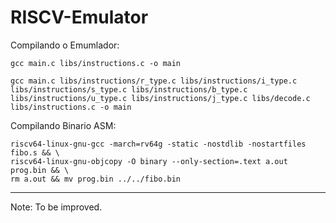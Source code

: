 # RISCV-Emulator




Compilando o Emumlador:
```
gcc main.c libs/instructions.c -o main

gcc main.c libs/instructions/r_type.c libs/instructions/i_type.c libs/instructions/s_type.c libs/instructions/b_type.c libs/instructions/u_type.c libs/instructions/j_type.c libs/decode.c libs/instructions.c -o main

```

Compilando Binario ASM:
```
riscv64-linux-gnu-gcc -march=rv64g -static -nostdlib -nostartfiles fibo.s && \
riscv64-linux-gnu-objcopy -O binary --only-section=.text a.out prog.bin && \
rm a.out && mv prog.bin ../../fibo.bin
```

---

Note: To be improved.
